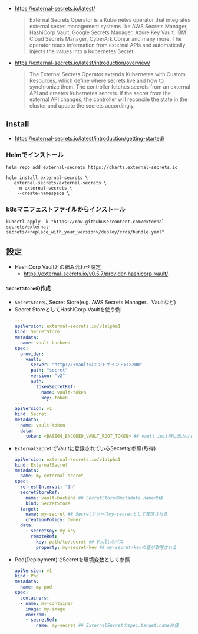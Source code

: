 - https://external-secrets.io/latest/  
    > External Secrets Operator is a Kubernetes operator that integrates external secret management systems like AWS Secrets Manager, HashiCorp Vault, Google Secrets Manager, Azure Key Vault, IBM Cloud Secrets Manager, CyberArk Conjur and many more. The operator reads information from external APIs and automatically injects the values into a Kubernetes Secret.
- https://external-secrets.io/latest/introduction/overview/  
    > The External Secrets Operator extends Kubernetes with Custom Resources, which define where secrets live and how to synchronize them. The controller fetches secrets from an external API and creates Kubernetes secrets. If the secret from the external API changes, the controller will reconcile the state in the cluster and update the secrets accordingly.

## install
- https://external-secrets.io/latest/introduction/getting-started/
### Helmでインストール
```shell
helm repo add external-secrets https://charts.external-secrets.io

helm install external-secrets \
   external-secrets/external-secrets \
    -n external-secrets \
    --create-namespace \
```

### k8sマニフェストファイルからインストール
```shell
kubectl apply -k "https://raw.githubusercontent.com/external-secrets/external-secrets/<replace_with_your_version>/deploy/crds/bundle.yaml"
```

## 設定
- HashiCorp Vaultとの組み合わせ設定
    - https://external-secrets.io/v0.5.7/provider-hashicorp-vault/
#### `SecretStore`の作成
- `SecretStore`にSecret Store(e.g. AWS Secrets Manager、Vaultなど)
- Secret StoreとしてHashiCorp Vaultを使う例
    ```yaml
    ---
    apiVersion: external-secrets.io/v1alpha1
    kind: SecretStore
    metadata:
      name: vault-backend
    spec:
      provider:
        vault:
          server: "http://<vaultのエンドポイント>:8200"
          path: "secret"
          version: "v2"
          auth:
            tokenSecretRef:
              name: vault-token
              key: token
    ---
    apiVersion: v1
    kind: Secret
    metadata:
      name: vault-token
      data:
        token: <BASE64_ENCODED_VAULT_ROOT_TOKEN> ## vault init時に出力されるInitial Root Tokenをbase64でencodingした値
    ```
- `ExternalSecret`でVaultに登録されているSecretを参照(取得)
    ```yaml
    apiVersion: external-secrets.io/v1alpha1
    kind: ExternalSecret
    metadata:
      name: my-external-secret
    spec:
      refreshInterval: "1h"
      secretStoreRef:
        name: vault-backend ## SecretStoreのmetadata.nameの値
        kind: SecretStore
      target:
        name: my-secret ## Secretリソースmy-secretとして管理される
        creationPolicy: Owner
      data:
        - secretKey: my-key
          remoteRef:
            key: path/to/secret ## Vaultのパス
            property: my-secret-key ## my-secret-keyの値が取得される 
    ```
- Pod(Deployment)でSecretを環境変数として参照
    ```yaml
    apiVersion: v1
    kind: Pod
    metadata:
      name: my-pod
    spec:
      containers:
      - name: my-container
        image: my-image
        envFrom:
        - secretRef:
            name: my-secret ## ExternalSecretのspec.target.nameの値
    ```